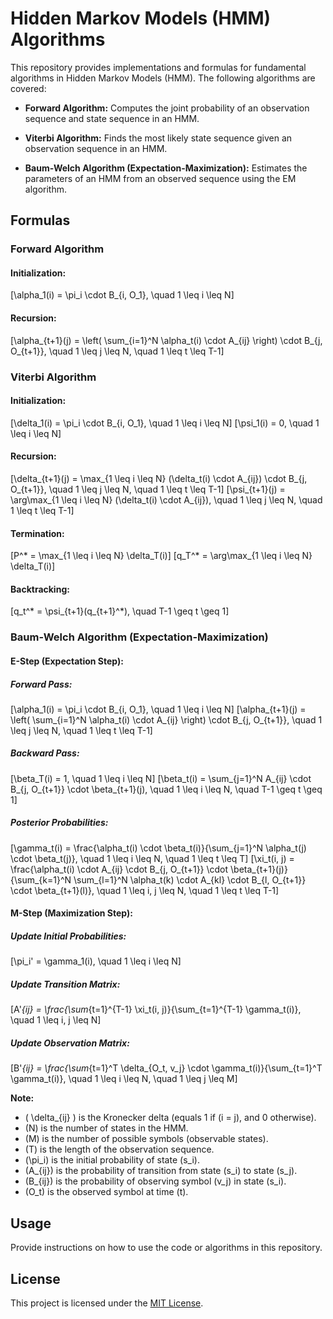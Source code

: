 # Hidden Markov Models (HMM) Algorithms

This repository provides implementations and formulas for fundamental algorithms in Hidden Markov Models (HMM). The following algorithms are covered:

- **Forward Algorithm:** Computes the joint probability of an observation sequence and state sequence in an HMM.

- **Viterbi Algorithm:** Finds the most likely state sequence given an observation sequence in an HMM.

- **Baum-Welch Algorithm (Expectation-Maximization):** Estimates the parameters of an HMM from an observed sequence using the EM algorithm.

## Formulas

### Forward Algorithm

#### Initialization:
   \[\alpha_1(i) = \pi_i \cdot B_{i, O_1}, \quad 1 \leq i \leq N\]

#### Recursion:
   \[\alpha_{t+1}(j) = \left( \sum_{i=1}^N \alpha_t(i) \cdot A_{ij} \right) \cdot B_{j, O_{t+1}}, \quad 1 \leq j \leq N, \quad 1 \leq t \leq T-1\]

### Viterbi Algorithm

#### Initialization:
   \[\delta_1(i) = \pi_i \cdot B_{i, O_1}, \quad 1 \leq i \leq N\]
   \[\psi_1(i) = 0, \quad 1 \leq i \leq N\]

#### Recursion:
   \[\delta_{t+1}(j) = \max_{1 \leq i \leq N} (\delta_t(i) \cdot A_{ij}) \cdot B_{j, O_{t+1}}, \quad 1 \leq j \leq N, \quad 1 \leq t \leq T-1\]
   \[\psi_{t+1}(j) = \arg\max_{1 \leq i \leq N} (\delta_t(i) \cdot A_{ij}), \quad 1 \leq j \leq N, \quad 1 \leq t \leq T-1\]

#### Termination:
   \[P^* = \max_{1 \leq i \leq N} \delta_T(i)\]
   \[q_T^* = \arg\max_{1 \leq i \leq N} \delta_T(i)\]

#### Backtracking:
   \[q_t^* = \psi_{t+1}(q_{t+1}^*), \quad T-1 \geq t \geq 1\]

### Baum-Welch Algorithm (Expectation-Maximization)

#### E-Step (Expectation Step):

##### Forward Pass:
   \[\alpha_1(i) = \pi_i \cdot B_{i, O_1}, \quad 1 \leq i \leq N\]
   \[\alpha_{t+1}(j) = \left( \sum_{i=1}^N \alpha_t(i) \cdot A_{ij} \right) \cdot B_{j, O_{t+1}}, \quad 1 \leq j \leq N, \quad 1 \leq t \leq T-1\]

##### Backward Pass:
   \[\beta_T(i) = 1, \quad 1 \leq i \leq N\]
   \[\beta_t(i) = \sum_{j=1}^N A_{ij} \cdot B_{j, O_{t+1}} \cdot \beta_{t+1}(j), \quad 1 \leq i \leq N, \quad T-1 \geq t \geq 1\]

##### Posterior Probabilities:
   \[\gamma_t(i) = \frac{\alpha_t(i) \cdot \beta_t(i)}{\sum_{j=1}^N \alpha_t(j) \cdot \beta_t(j)}, \quad 1 \leq i \leq N, \quad 1 \leq t \leq T\]
   \[\xi_t(i, j) = \frac{\alpha_t(i) \cdot A_{ij} \cdot B_{j, O_{t+1}} \cdot \beta_{t+1}(j)}{\sum_{k=1}^N \sum_{l=1}^N \alpha_t(k) \cdot A_{kl} \cdot B_{l, O_{t+1}} \cdot \beta_{t+1}(l)}, \quad 1 \leq i, j \leq N, \quad 1 \leq t \leq T-1\]

#### M-Step (Maximization Step):

##### Update Initial Probabilities:
   \[\pi_i' = \gamma_1(i), \quad 1 \leq i \leq N\]

##### Update Transition Matrix:
   \[A'_{ij} = \frac{\sum_{t=1}^{T-1} \xi_t(i, j)}{\sum_{t=1}^{T-1} \gamma_t(i)}, \quad 1 \leq i, j \leq N\]

##### Update Observation Matrix:
   \[B'_{ij} = \frac{\sum_{t=1}^T \delta_{O_t, v_j} \cdot \gamma_t(i)}{\sum_{t=1}^T \gamma_t(i)}, \quad 1 \leq i \leq N, \quad 1 \leq j \leq M\]

**Note:**

- \( \delta_{ij} \) is the Kronecker delta (equals 1 if \(i = j\), and 0 otherwise).
- \(N\) is the number of states in the HMM.
- \(M\) is the number of possible symbols (observable states).
- \(T\) is the length of the observation sequence.
- \(\pi_i\) is the initial probability of state \(s_i\).
- \(A_{ij}\) is the probability of transition from state \(s_i\) to state \(s_j\).
- \(B_{ij}\) is the probability of observing symbol \(v_j\) in state \(s_i\).
- \(O_t\) is the observed symbol at time \(t\).

## Usage
Provide instructions on how to use the code or algorithms in this repository.

## License
This project is licensed under the [MIT License](LICENSE).
